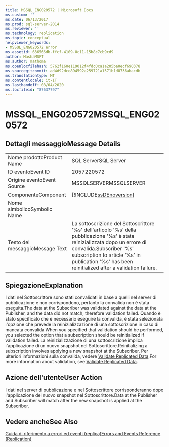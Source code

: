 ```yaml
---
title: MSSQL_ENG020572 | Microsoft Docs
ms.custom: ''
ms.date: 06/13/2017
ms.prod: sql-server-2014
ms.reviewer: ''
ms.technology: replication
ms.topic: conceptual
helpviewer_keywords:
- MSSQL_ENG020572 error
ms.assetid: 636566db-ffcf-4109-8c11-15b8c7cb9cd9
author: MashaMSFT
ms.author: mathoma
ms.openlocfilehash: 5762f160e119012f4fdc0ca1a205ba0ecf690378
ms.sourcegitcommit: ad4d92dce894592a259721a1571b1d8736abacdb
ms.translationtype: MT
ms.contentlocale: it-IT
ms.lasthandoff: 08/04/2020
ms.locfileid: "87637797"
---
```

# <a name="mssql_eng020572"></a><span data-ttu-id="3790f-102">MSSQL_ENG020572</span><span class="sxs-lookup"><span data-stu-id="3790f-102">MSSQL_ENG020572</span></span>
    
## <a name="message-details"></a><span data-ttu-id="3790f-103">Dettagli messaggio</span><span class="sxs-lookup"><span data-stu-id="3790f-103">Message Details</span></span>  
  
|||  
|-|-|  
|<span data-ttu-id="3790f-104">Nome prodotto</span><span class="sxs-lookup"><span data-stu-id="3790f-104">Product Name</span></span>|<span data-ttu-id="3790f-105">SQL Server</span><span class="sxs-lookup"><span data-stu-id="3790f-105">SQL Server</span></span>|  
|<span data-ttu-id="3790f-106">ID evento</span><span class="sxs-lookup"><span data-stu-id="3790f-106">Event ID</span></span>|<span data-ttu-id="3790f-107">20572</span><span class="sxs-lookup"><span data-stu-id="3790f-107">20572</span></span>|  
|<span data-ttu-id="3790f-108">Origine evento</span><span class="sxs-lookup"><span data-stu-id="3790f-108">Event Source</span></span>|<span data-ttu-id="3790f-109">MSSQLSERVER</span><span class="sxs-lookup"><span data-stu-id="3790f-109">MSSQLSERVER</span></span>|  
|<span data-ttu-id="3790f-110">Componente</span><span class="sxs-lookup"><span data-stu-id="3790f-110">Component</span></span>|[!INCLUDE[ssDEnoversion](../../includes/ssdenoversion-md.md)]|  
|<span data-ttu-id="3790f-111">Nome simbolico</span><span class="sxs-lookup"><span data-stu-id="3790f-111">Symbolic Name</span></span>||  
|<span data-ttu-id="3790f-112">Testo del messaggio</span><span class="sxs-lookup"><span data-stu-id="3790f-112">Message Text</span></span>|<span data-ttu-id="3790f-113">La sottoscrizione del Sottoscrittore '%s' dell'articolo '%s' della pubblicazione '%s' è stata reinizializzata dopo un errore di convalida.</span><span class="sxs-lookup"><span data-stu-id="3790f-113">Subscriber '%s' subscription to article '%s' in publication '%s' has been reinitialized after a validation failure.</span></span>|  
  
## <a name="explanation"></a><span data-ttu-id="3790f-114">Spiegazione</span><span class="sxs-lookup"><span data-stu-id="3790f-114">Explanation</span></span>  
 <span data-ttu-id="3790f-115">I dati nel Sottoscrittore sono stati convalidati in base a quelli nel server di pubblicazione e non corrispondono, pertanto la convalida non è stata eseguita.</span><span class="sxs-lookup"><span data-stu-id="3790f-115">The data at the Subscriber was validated against the data at the Publisher, and the data did not match; therefore validation failed.</span></span> <span data-ttu-id="3790f-116">Quando è stato specificato che è necessario eseguire la convalida, è stata selezionata l'opzione che prevede la reinizializzazione di una sottoscrizione in caso di mancata convalida.</span><span class="sxs-lookup"><span data-stu-id="3790f-116">When you specified that validation should be performed, you selected the option that a subscription should be reinitialized if validation failed.</span></span> <span data-ttu-id="3790f-117">La reinizializzazione di una sottoscrizione implica l'applicazione di un nuovo snapshot nel Sottoscrittore.</span><span class="sxs-lookup"><span data-stu-id="3790f-117">Reinitializing a subscription involves applying a new snapshot at the Subscriber.</span></span> <span data-ttu-id="3790f-118">Per ulteriori informazioni sulla convalida, vedere [Validate Replicated Data](validate-data-at-the-subscriber.md).</span><span class="sxs-lookup"><span data-stu-id="3790f-118">For more information about validation, see [Validate Replicated Data](validate-data-at-the-subscriber.md).</span></span>  
  
## <a name="user-action"></a><span data-ttu-id="3790f-119">Azione dell'utente</span><span class="sxs-lookup"><span data-stu-id="3790f-119">User Action</span></span>  
 <span data-ttu-id="3790f-120">I dati nel server di pubblicazione e nel Sottoscrittore corrisponderanno dopo l'applicazione del nuovo snapshot nel Sottoscrittore.</span><span class="sxs-lookup"><span data-stu-id="3790f-120">Data at the Publisher and Subscriber will match after the new snapshot is applied at the Subscriber.</span></span>  
  
## <a name="see-also"></a><span data-ttu-id="3790f-121">Vedere anche</span><span class="sxs-lookup"><span data-stu-id="3790f-121">See Also</span></span>  
 [<span data-ttu-id="3790f-122">Guida di riferimento a errori ed eventi &#40;replica&#41;</span><span class="sxs-lookup"><span data-stu-id="3790f-122">Errors and Events Reference &#40;Replication&#41;</span></span>](errors-and-events-reference-replication.md)  
  
  
